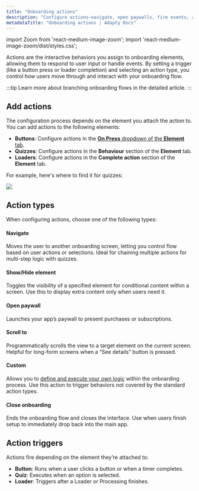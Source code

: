 ```yaml
---
title: "Onboarding actions"
description: "Configure actions—navigate, open paywalls, fire events, and close flows—in Adapty’s no-code onboarding builder."
metadataTitle: "Onboarding actions | Adapty Docs"
---
```


import Zoom from 'react-medium-image-zoom';
import 'react-medium-image-zoom/dist/styles.css';

Actions are the interactive behaviors you assign to onboarding elements, allowing them to respond to user input or handle events. By setting a trigger (like a button press or loader completion) and selecting an action type, you control how users move through and interact with your onboarding flow.

:::tip
Learn more about branching onboarding flows in the detailed article.
:::

## Add actions

The configuration process depends on the element you attach the action to. You can add actions to the following elements:
- **Buttons**: Configure actions in the [**On Press** dropdown of the **Element** tab](onboarding-buttons.md#add-buttons).
- **Quizzes**: Configure actions in the **Behaviour** section of the **Element** tab.
- **Loaders**: Configure actions in the **Complete action** section of the **Element** tab.

For example, here's where to find it for quizzes:

<Zoom>
<img src={require('./img/onboarding-user-engagement4.png').default}
style={{
border: '1px solid #727272', /* border width and color */
width: '700px', /* image width */
display: 'block', /* for alignment */
margin: '0 auto' /* center alignment */
}}
/>
</Zoom>

## Action types

When configuring actions, choose one of the following types:

#### Navigate
Moves the user to another onboarding screen, letting you control flow based on user actions or selections. Ideal for chaining multiple actions for multi-step logic with quizzes.

#### Show/Hide element
Toggles the visibility of a specified element for conditional content within a screen. Use this to display extra content only when users need it.

#### Open paywall
Launches your app’s paywall to present purchases or subscriptions.

#### Scroll to
Programmatically scrolls the view to a target element on the current screen. Helpful for long-form screens when a “See details” button is pressed.

#### Custom
Allows you to [define and execute your own logic](handling-onboarding-events.md) within the onboarding process. Use this action to trigger behaviors not covered by the standard action types.

#### Close onboarding
Ends the onboarding flow and closes the interface. Use when users finish setup to immediately drop back into the main app.

## Action triggers

Actions fire depending on the element they’re attached to:

- **Button**: Runs when a user clicks a button or when a timer completes.
- **Quiz**: Executes when an option is selected.
- **Loader**: Triggers after a Loader or Processing finishes.